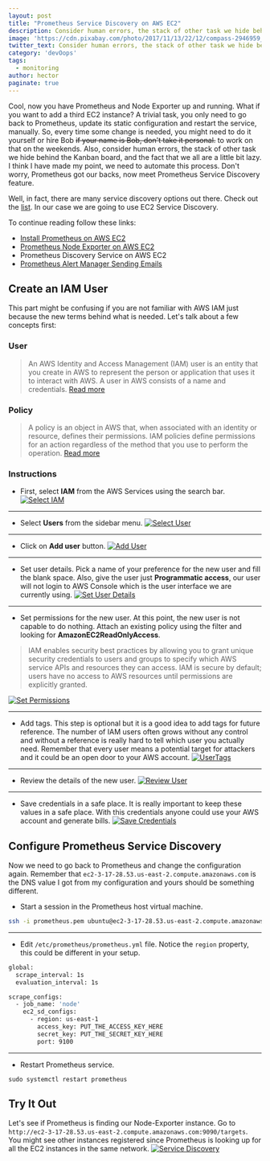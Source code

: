 ```yaml
---
layout: post
title: "Prometheus Service Discovery on AWS EC2"
description: Consider human errors, the stack of other task we hide behind the Kanban board, and the fact that we all are a little bit lazy. I think I have made my point, we need to automate this process. 
image: 'https://cdn.pixabay.com/photo/2017/11/13/22/12/compass-2946959_960_720.jpg'
twitter_text: Consider human errors, the stack of other task we hide behind the Kanban board, and the fact that we all are a little bit lazy. I think I have made my point, we need to automate this process. 
category: 'devOops'
tags:
  - monitoring
author: hector
paginate: true
---
```


Cool, now you have Prometheus and Node Exporter up and running. What if you want to add a third EC2 instance? A trivial task, you only need to go back to Prometheus, update its static configuration and restart the service, manually. So, every time some change is needed, you might need to do it yourself or hire Bob ~~if your name is Bob, don't take it personal.~~ to work on that on the weekends. Also, consider human errors, the stack of other task we hide behind the Kanban board, and the fact that we all are a little bit lazy. I think I have made my point, we need to automate this process. Don't worry, Prometheus got our backs, now meet Prometheus Service Discovery feature. 

Well, in fact, there are many service discovery options out there. Check out the [list](https://github.com/prometheus/prometheus/tree/master/discovery). In our case we are going to use EC2 Service Discovery.

To continue reading follow these links:

* [Install Prometheus on AWS EC2](https://codewizardly.com/prometheus-on-aws-ec2-part1)
* [Prometheus Node Exporter on AWS EC2](https://codewizardly.com/prometheus-on-aws-ec2-part2)
* Prometheus Discovery Service on AWS EC2
* [Prometheus Alert Manager Sending Emails](https://codewizardly.com/prometheus-on-aws-ec2-part4)


## Create an IAM User

This part might be confusing if you are not familiar with AWS IAM just because the new terms behind what is needed. Let's talk about a few concepts first:

### User
> An AWS Identity and Access Management (IAM) user is an entity that you create in AWS to represent the person or application that uses it to interact with AWS. A user in AWS consists of a name and credentials. [Read more](https://docs.aws.amazon.com/IAM/latest/UserGuide/id_users.html)

### Policy
> A policy is an object in AWS that, when associated with an identity or resource, defines their permissions. IAM policies define permissions for an action regardless of the method that you use to perform the operation. [Read more](https://docs.aws.amazon.com/IAM/latest/UserGuide/access_policies.html)

### Instructions

* First, select **IAM** from the AWS Services using the search bar.
[![Select IAM](https://hndoss-blog-bucket.s3.amazonaws.com/2020-06-14-prometheus-on-aws-ec2-part1/15-select-iam.png)](https://hndoss-blog-bucket.s3.amazonaws.com/2020-06-14-prometheus-on-aws-ec2-part1/15-select-iam.png)

---
* Select **Users** from the sidebar menu.
[![Select User](https://hndoss-blog-bucket.s3.amazonaws.com/2020-06-14-prometheus-on-aws-ec2-part1/16-select-users.png)](https://hndoss-blog-bucket.s3.amazonaws.com/2020-06-14-prometheus-on-aws-ec2-part1/16-select-users.png)

---
* Click on **Add user** button. 
[![Add User](https://hndoss-blog-bucket.s3.amazonaws.com/2020-06-14-prometheus-on-aws-ec2-part1/17-add-user.png)](https://hndoss-blog-bucket.s3.amazonaws.com/2020-06-14-prometheus-on-aws-ec2-part1/17-add-user.png)

---
* Set user details. Pick a name of your preference for the new user and fill the blank space. Also, give the user just **Programmatic access**, our user will not login to AWS Console which is the user interface we are currently using. 
[![Set User Details](https://hndoss-blog-bucket.s3.amazonaws.com/2020-06-14-prometheus-on-aws-ec2-part1/18-set-user-details.png)](https://hndoss-blog-bucket.s3.amazonaws.com/2020-06-14-prometheus-on-aws-ec2-part1/18-set-user-details.png)

---
* Set permissions for the new user. At this point, the new user is not capable to do nothing. Attach an existing policy using the filter and looking for **AmazonEC2ReadOnlyAccess**.
> IAM enables security best practices by allowing you to grant unique security credentials to users and groups to specify which AWS service APIs and resources they can access. IAM is secure by default; users have no access to AWS resources until permissions are explicitly granted.

[![Set Permissions](https://hndoss-blog-bucket.s3.amazonaws.com/2020-06-14-prometheus-on-aws-ec2-part1/19-set-permissions.png)](https://hndoss-blog-bucket.s3.amazonaws.com/2020-06-14-prometheus-on-aws-ec2-part1/19-set-permissions.png)

---
* Add tags. This step is optional but it is a good idea to add tags for future reference. The number of IAM users often grows without any control and without a reference is really hard to tell which user you actually need. Remember that every user means a potential target for attackers and it could be an open door to your AWS account.
[![UserTags](https://hndoss-blog-bucket.s3.amazonaws.com/2020-06-14-prometheus-on-aws-ec2-part1/20-user-tags.png)](https://hndoss-blog-bucket.s3.amazonaws.com/2020-06-14-prometheus-on-aws-ec2-part1/20-user-tags.png)

---
* Review the details of the new user.
[![Review User](https://hndoss-blog-bucket.s3.amazonaws.com/2020-06-14-prometheus-on-aws-ec2-part1/21-review-user.png)](https://hndoss-blog-bucket.s3.amazonaws.com/2020-06-14-prometheus-on-aws-ec2-part1/21-review-user.png)

---
* Save credentials in a safe place. It is really important to keep these values in a safe place. With this credentials anyone could use your AWS account and generate bills.
[![Save Credentials](https://hndoss-blog-bucket.s3.amazonaws.com/2020-06-14-prometheus-on-aws-ec2-part1/22-get-credentials.png)](https://hndoss-blog-bucket.s3.amazonaws.com/2020-06-14-prometheus-on-aws-ec2-part1/22-get-credentials.png)


## Configure Prometheus Service Discovery

Now we need to go back to Prometheus and change the configuration again. Remember that `ec2-3-17-28.53.us-east-2.compute.amazonaws.com` is the DNS value I got from my configuration and yours should be something different.

* Start a session in the Prometheus host virtual machine.

```bash
ssh -i prometheus.pem ubuntu@ec2-3-17-28.53.us-east-2.compute.amazonaws.com
```

---
* Edit `/etc/prometheus/prometheus.yml` file. Notice the `region` property, this could be different in your setup.

```bash
global:
  scrape_interval: 1s
  evaluation_interval: 1s

scrape_configs:
  - job_name: 'node'
    ec2_sd_configs:
      - region: us-east-1
        access_key: PUT_THE_ACCESS_KEY_HERE
        secret_key: PUT_THE_SECRET_KEY_HERE
        port: 9100
```

---
* Restart Prometheus service.

``` 
sudo systemctl restart prometheus
```

## Try It Out
Let's see if Prometheus is finding our Node-Exporter instance. Go to `http://ec2-3-17-28.53.us-east-2.compute.amazonaws.com:9090/targets`. You might see other instances registered since Prometheus is looking up for all the EC2 instances in the same network.
[![Service Discovery](https://hndoss-blog-bucket.s3.amazonaws.com/2020-06-14-prometheus-on-aws-ec2-part1/23-service-discovery.png)](https://hndoss-blog-bucket.s3.amazonaws.com/2020-06-14-prometheus-on-aws-ec2-part1/23-service-discovery.png)